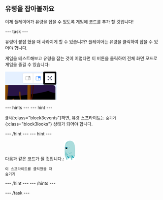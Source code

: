 ## 유령을 잡아볼까요

이제 플레이어가 유령을 잡을 수 있도록 게임에 코드를 추가 할 것입니다!

--- task ---

유령이 붙잡 혔을 때 사라지게 할 수 있습니까? 플레이어는 유령을 클릭하여 잡을 수 있어야 합니다.

게임을 테스트해보고 유령을 잡는 것이 어렵다면 이 버튼을 클릭하여 전체 화면 모드로 게임을 즐길 수 있습니다:

![스크린샷](images/ghost-fullscreen-annotated.png)

--- hints ---
 --- hint ---

`클릭`{:class="block3events"}하면, 유령 스프라이트는 `숨기기`{:class="block3looks"} 상태가 되어야 합니다.

--- /hint --- --- hint ---

다음과 같은 코드가 될 것입니다.:![유령 스프라이트](images/ghost-sprite.png)

```blocks3
이 스프라이트를 클릭했을 때
숨기기
```

--- /hint --- --- /hints ---

--- /task ---